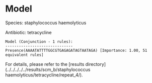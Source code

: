 
# Model

Species: staphylococcus haemolyticus

Antibiotic: tetracycline

```
Model (Conjunction - 1 rules):
------------------------------
Presence(AAAATATTTTGGCGTGAGAGATAGTAATAGA) [Importance: 1.00, 51 equivalent rules]

```

For details, please refer to the [results directory](../../../../../results/scm_b/staphylococcus haemolyticus/tetracycline/repeat_4/).

